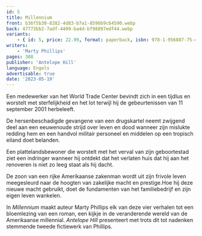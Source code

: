 ```yaml
---
id: 5
title: Millennium
front: b36f5b30-8282-4d83-b7a1-8596b9c64590.webp
back: 47773bb2-7adf-4409-ba4d-bf98897edf44.webp
variants:
    - { id: 5, price: 22.99, format: paperback, isbn: 978-1-956887-75-4 }
writers:
    - 'Marty Phillips'
pages: 308
publisher: 'Antelope Hill'
language: Engels
advertisable: true
date: '2023-05-19'
---
```


Een medewerker van het World Trade Center bevindt zich in een tijdlus en worstelt met sterfelijkheid en het lot terwijl hij de gebeurtenissen van 11 september 2001 herbeleeft. 
 
De hersenbeschadigde gevangene van een drugskartel neemt zwijgend deel aan een eeuwenoude strijd over leven en dood wanneer zijn mislukte redding hem en een handvol militair personeel en middelen op een tropisch eiland doet belanden.
 
Een plattelandsbewoner die worstelt met het verval van zijn geboortestad ziet een indringer wanneer hij ontdekt dat het verlaten huis dat hij aan het renoveren is niet zo leeg staat als hij dacht.
 
De zoon van een rijke Amerikaanse zakenman wordt uit zijn frivole leven meegesleurd naar de hoogten van zakelijke macht en prestige.Hoe hij deze nieuwe macht gebruikt, doet de fundamenten van het familiebedrijf en zijn eigen leven wankelen.
 
In *Millennium* maakt auteur Marty Phillips elk van deze vier verhalen tot een bloemlezing van een roman, een kijkje in de veranderende wereld van de Amerikaanse millennial. *Antelope Hill* presenteert met trots dit tot nadenken stemmende tweede fictiewerk van Phillips.
